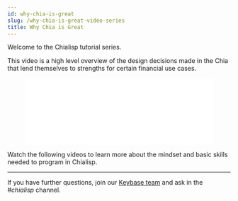 ```yaml
---
id: why-chia-is-great
slug: /why-chia-is-great-video-series
title: Why Chia is Great
---
```


Welcome to the Chialisp tutorial series.

This video is a high level overview of the design decisions made in the Chia that lend themselves to strengths for certain financial use cases.

<figure class="video-container">
<iframe src="//www.youtube.com/embed/jRyTNdqP07Y" frameborder="0" allowfullscreen webkitallowfullscreen mozallowfullscreen width="100%"></iframe>
</figure>

Watch the following videos to learn more about the mindset and basic skills needed to program in Chialisp.

---

If you have further questions, join our [Keybase team](https://keybase.io/team/chia_network.public) and ask in the _#chialisp_ channel.

